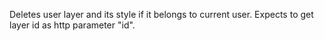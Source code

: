  Deletes user layer and its style if it belongs to current user.
 Expects to get layer id as http parameter "id".
